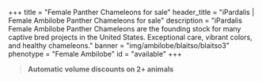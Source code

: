 +++
title = "Female Panther Chameleons for sale"
header_title = "iPardalis | Female Ambilobe Panther Chameleons for sale"
description = "iPardalis Female Ambilobe Panther Chameleons are the founding stock for many captive bred projects in the United States. Exceptional care, vibrant colors, and healthy chameleons."
banner = "img/ambilobe/blaitso/blaitso3"
phenotype = "Female Ambilobe"
id = "available"
+++

> **Automatic volume discounts on 2+ animals**
